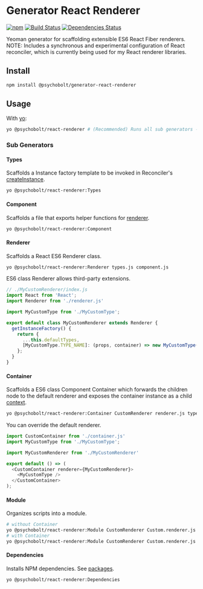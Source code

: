 # Generator React Renderer

[![npm](https://img.shields.io/npm/v/@psychobolt/generator-react-renderer.svg)](https://www.npmjs.com/package/@psychobolt/generator-react-renderer)
[![Build Status](https://travis-ci.org/psychobolt/generator-react-renderer.svg?branch=master)](https://travis-ci.org/psychobolt/generator-react-renderer)
[![Dependencies Status](https://david-dm.org/psychobolt/generator-react-renderer.svg)](https://david-dm.org/psychobolt/generator-react-renderer)

Yeoman generator for scaffolding extensible ES6 React Fiber renderers. NOTE: Includes a synchronous and experimental configuration of React reconciler, which is currently being used for my React renderer libraries. 

## Install

```sh
npm install @psychobolt/generator-react-renderer
```

## Usage

With [yo](https://www.npmjs.com/package/yo):
```sh
yo @psychobolt/react-renderer # (Recommended) Runs all sub generators - see section bellow.
```

### Sub Generators

#### Types

Scaffolds a Instance factory template to be invoked in Reconciler's [createInstance](src/Renderer/templates/renderer.js#L13).
```sh
yo @psychobolt/react-renderer:Types 
```

#### Component

Scaffolds a file that exports helper functions for [renderer](#renderer).
```sh
yo @psychobolt/react-renderer:Component
```

#### Renderer

Scaffolds a React ES6 Renderer class. 
```sh
yo @psychobolt/react-renderer:Renderer types.js component.js
```

ES6 class Renderer allows third-party extensions.
```js
// ./MyCustomRenderer/index.js
import React from 'React';
import Renderer from './renderer.js'

import MyCustomType from './MyCustomType';

export default class MyCustomRenderer extends Renderer {
  getInstanceFactory() {
    return {
      ...this.defaultTypes,
      [MyCustomType.TYPE_NAME]: (props, container) => new MyCustomType(props),
    };
  }
}
```

#### Container

Scaffolds a ES6 class Component Container which forwards the children node to the default renderer and exposes the container instance as a child [context](https://reactjs.org/docs/context.html).
```sh
yo @psychobolt/react-renderer:Container CustomRenderer renderer.js types.js
```

You can override the default renderer.
```js
import CustomContainer from './container.js'
import MyCustomType from './MyCustomType';

import MyCustomRenderer from './MyCustomRenderer'

export default () => (
  <CustomContainer renderer={MyCustomRenderer}>
    <MyCustomType />
  </CustomContainer>
);
```

#### Module

Organizes scripts into a module.
```sh
# without Container
yo @psychobolt/react-renderer:Module CustomRenderer Custom.renderer.js Custom.types.js component.js
# with Container
yo @psychobolt/react-renderer:Module CustomRenderer Custom.renderer.js types.js component.js CustomContainer Custom.container.js
```

#### Dependencies

Installs NPM dependencies. See [packages](src/Dependencies/Dependencies.generator.js#L4).
```sh
yo @psychobolt/react-renderer:Dependencies
```